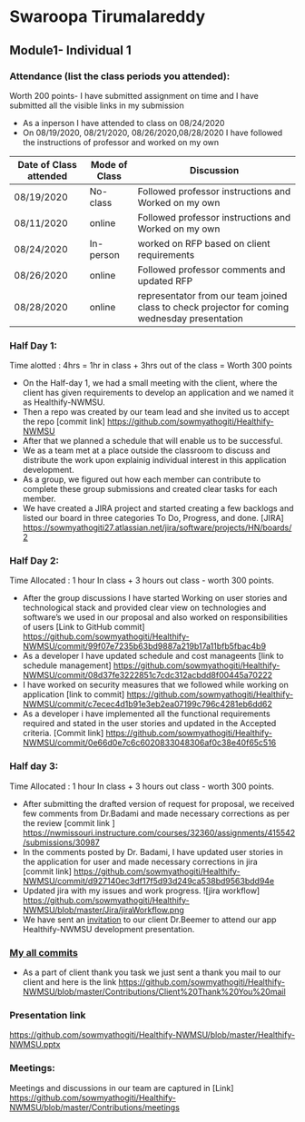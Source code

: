 # Swaroopa Tirumalareddy
## Module1- Individual 1  
### Attendance (list the class periods you attended):
Worth 200 points- I have submitted assignment on time and I have submitted all the visible links in my submission 
- As a inperson I have attended to class on 08/24/2020 
- On 08/19/2020, 08/21/2020, 08/26/2020,08/28/2020 I have followed the instructions of professor and worked on my own 

| Date of Class attended | Mode of Class | Discussion |
|------------------------|---------------|------------|
| 08/19/2020 | No-class | Followed professor instructions and Worked on my own  |
| 08/11/2020 | online |  Followed professor instructions and Worked on my own  |
| 08/24/2020 | In-person | worked on RFP based on client requirements |
| 08/26/2020 | online |  Followed professor comments and updated RFP|
| 08/28/2020 | online | representator from our team joined class to check projector for coming wednesday presentation|

### Half Day 1:

Time alotted : 4hrs = 1hr in class + 3hrs out of the class = Worth 300 points

- On the Half-day 1, we had a small meeting with the client, where the client has given requirements to develop an application and we named it as Healthify-NWMSU.
- Then a repo was created by our team lead and she invited us to accept the repo
 [commit link] https://github.com/sowmyathogiti/Healthify-NWMSU
- After that we planned a schedule that will enable us to be successful.
- We as a team met at a place outside the classroom to discuss and distribute the work upon explainig individual interest in this application development.
- As a group, we figured out how each member can contribute to complete these group submissions and created clear tasks for each member. 
- We have created a JIRA project and started creating a few backlogs and listed our board in three categories To Do, Progress, and done.
  [JIRA] https://sowmyathogiti27.atlassian.net/jira/software/projects/HN/boards/2


### Half Day 2:

Time Allocated : 1 hour In class + 3 hours out class - worth 300 points.

- After the group discussions I have started Working on user stories and technological stack and provided clear view on technologies and software’s we used in our proposal and also worked on responsibilities of users
[Link to GitHub commit] https://github.com/sowmyathogiti/Healthify-NWMSU/commit/99f07e7235b63bd9887a219b17a11bfb5fbac4b9
- As a developer I have updated schedule and cost manageents
[link to schedule management] https://github.com/sowmyathogiti/Healthify-NWMSU/commit/08d37fe3222851c7cdc312acbdd8f00445a70222 
- I have worked on security measures that we followed while working on application
[link to commit] https://github.com/sowmyathogiti/Healthify-NWMSU/commit/c7ecec4d1b91e3eb2ea07199c796c4281eb6dd62
- As a developer i have implemented all the functional requirements required and stated in the user stories and updated in the Accepted criteria.
[Commit link] https://github.com/sowmyathogiti/Healthify-NWMSU/commit/0e66d0e7c6c6020833048306af0c38e40f65c516

### Half day 3:

Time Allocated : 1 hour In class + 3 hours out class - worth 300 points.

- After submitting the drafted version of request for proposal, we received few comments from Dr.Badami and made necessary corrections as per the review
 [commit link ] https://nwmissouri.instructure.com/courses/32360/assignments/415542/submissions/30987
 - In the comments posted by Dr. Badami, I have updated user stories in the application for user and made necessary corrections in jira  
 [commit link] https://github.com/sowmyathogiti/Healthify-NWMSU/commit/d927140ec3df17f5d93d249ca538bd9563bdd94e
- Updated jira with my issues and work progress.
![jira workflow] https://github.com/sowmyathogiti/Healthify-NWMSU/blob/master/Jira/jiraWorkflow.png
- We have sent an [invitation](https://github.com/sowmyathogiti/Healthify-NWMSU/blob/master/Contributions/Invitation%20to%20Dr.Beemer) to our client Dr.Beemer to attend our app Healthify-NWMSU development presentation. 

### [My all commits](https://github.com/sowmyathogiti/Healthify-NWMSU/commits?author=swaroopatirumalareddy)
- As a part of client thank you task we just sent a thank you mail to our client and here is the link 
https://github.com/sowmyathogiti/Healthify-NWMSU/blob/master/Contributions/Client%20Thank%20You%20mail
### Presentation link 
https://github.com/sowmyathogiti/Healthify-NWMSU/blob/master/Healthify-NWMSU.pptx
### Meetings:
  Meetings and discussions in our team are captured in
  [Link] https://github.com/sowmyathogiti/Healthify-NWMSU/blob/master/Contributions/meetings
